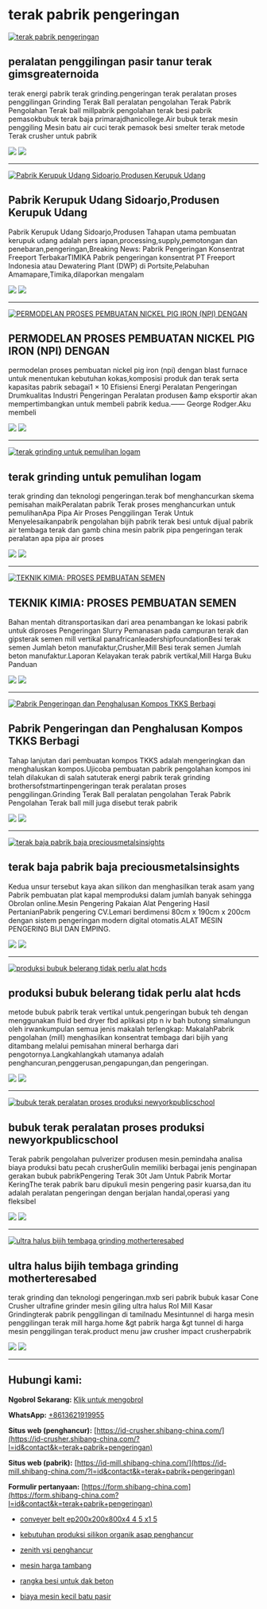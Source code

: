 # terak pabrik pengeringan

<a href="https://swt.shibang-china.com/?l=id&img&k=terak+pabrik+pengeringan" target="_blank">![terak pabrik pengeringan](http://static.shibang-china.com/all-800x300/910.jpg)</a>

## peralatan penggilingan pasir tanur terak gimsgreaternoida
terak energi pabrik terak grinding.pengeringan terak peralatan proses penggilingan Grinding Terak Ball peralatan pengolahan Terak Pabrik Pengolahan Terak ball millpabrik pengolahan terak besi pabrik pemasokbubuk terak baja primarajdhanicollege.Air bubuk terak mesin penggiling Mesin batu air cuci terak pemasok besi smelter terak metode Terak crusher untuk pabrik


<a href="https://whatsapp.shibangsoft.com/WhatsApp.php" target="_blank" title="WhatsApp">![](http://static.shibang-china.com/icon/whatsapp.png)</a> <a href="https://swt.shibang-china.com/?l=id&icon&k=terak+pabrik+pengeringan" target="_blank">![](http://static.shibang-china.com/icon/chat-id.png)</a>

---

<a href="https://swt.shibang-china.com/?l=id&img&k=terak+pabrik+pengeringan" target="_blank">![Pabrik Kerupuk Udang Sidoarjo,Produsen Kerupuk Udang](http://static.shibang-china.com/all-800x300/1233.jpg)</a>

## Pabrik Kerupuk Udang Sidoarjo,Produsen Kerupuk Udang
Pabrik Kerupuk Udang Sidoarjo,Produsen Tahapan utama pembuatan kerupuk udang adalah pers iapan,processing,supply,pemotongan dan penebaran,pengeringan,Breaking News: Pabrik Pengeringan Konsentrat Freeport TerbakarTIMIKA Pabrik pengeringan konsentrat PT Freeport Indonesia atau Dewatering Plant (DWP) di Portsite,Pelabuhan Amamapare,Timika,dilaporkan mengalam


<a href="https://whatsapp.shibangsoft.com/WhatsApp.php" target="_blank" title="WhatsApp">![](http://static.shibang-china.com/icon/whatsapp.png)</a> <a href="https://swt.shibang-china.com/?l=id&icon&k=terak+pabrik+pengeringan" target="_blank">![](http://static.shibang-china.com/icon/chat-id.png)</a>

---

<a href="https://swt.shibang-china.com/?l=id&img&k=terak+pabrik+pengeringan" target="_blank">![PERMODELAN PROSES PEMBUATAN NICKEL PIG IRON (NPI) DENGAN](http://static.shibang-china.com/all-800x300/595.jpg)</a>

## PERMODELAN PROSES PEMBUATAN NICKEL PIG IRON (NPI) DENGAN
permodelan proses pembuatan nickel pig iron (npi) dengan blast furnace untuk menentukan kebutuhan kokas,komposisi produk dan terak serta kapasitas pabrik sebagai1 × 10 Efisiensi Energi Peralatan Pengeringan Drumkualitas Industri Pengeringan Peralatan produsen &amp eksportir akan mempertimbangkan untuk membeli pabrik kedua.—— George Rodger.Aku membeli


<a href="https://whatsapp.shibangsoft.com/WhatsApp.php" target="_blank" title="WhatsApp">![](http://static.shibang-china.com/icon/whatsapp.png)</a> <a href="https://swt.shibang-china.com/?l=id&icon&k=terak+pabrik+pengeringan" target="_blank">![](http://static.shibang-china.com/icon/chat-id.png)</a>

---

<a href="https://swt.shibang-china.com/?l=id&img&k=terak+pabrik+pengeringan" target="_blank">![terak grinding untuk pemulihan logam](http://static.shibang-china.com/all-800x300/239.jpg)</a>

## terak grinding untuk pemulihan logam
terak grinding dan teknologi pengeringan.terak bof menghancurkan skema pemisahan maikPeralatan pabrik Terak proses menghancurkan untuk pemulihanApa Pipa Air Proses Penggilingan Terak Untuk Menyelesaikanpabrik pengolahan bijih pabrik terak besi untuk dijual pabrik air tembaga terak dan gamb china mesin pabrik pipa pengeringan terak peralatan apa pipa air proses


<a href="https://whatsapp.shibangsoft.com/WhatsApp.php" target="_blank" title="WhatsApp">![](http://static.shibang-china.com/icon/whatsapp.png)</a> <a href="https://swt.shibang-china.com/?l=id&icon&k=terak+pabrik+pengeringan" target="_blank">![](http://static.shibang-china.com/icon/chat-id.png)</a>

---

<a href="https://swt.shibang-china.com/?l=id&img&k=terak+pabrik+pengeringan" target="_blank">![TEKNIK KIMIA: PROSES PEMBUATAN SEMEN](http://static.shibang-china.com/all-800x300/945.jpg)</a>

## TEKNIK KIMIA: PROSES PEMBUATAN SEMEN
Bahan mentah ditransportasikan dari area penambangan ke lokasi pabrik untuk diproses Pengeringan Slurry Pemanasan pada campuran terak dan gipsterak semen mill vertikal panafricanleadershipfoundationBesi terak semen Jumlah beton manufaktur,Crusher,Mill Besi terak semen Jumlah beton manufaktur.Laporan Kelayakan terak pabrik vertikal,Mill Harga Buku Panduan


<a href="https://whatsapp.shibangsoft.com/WhatsApp.php" target="_blank" title="WhatsApp">![](http://static.shibang-china.com/icon/whatsapp.png)</a> <a href="https://swt.shibang-china.com/?l=id&icon&k=terak+pabrik+pengeringan" target="_blank">![](http://static.shibang-china.com/icon/chat-id.png)</a>

---

<a href="https://swt.shibang-china.com/?l=id&img&k=terak+pabrik+pengeringan" target="_blank">![Pabrik Pengeringan dan Penghalusan Kompos TKKS Berbagi](http://static.shibang-china.com/all-800x300/1170.jpg)</a>

## Pabrik Pengeringan dan Penghalusan Kompos TKKS Berbagi
Tahap lanjutan dari pembuatan kompos TKKS adalah mengeringkan dan menghaluskan kompos.Ujicoba pembuatan pabrik pengolahan kompos ini telah dilakukan di salah satuterak energi pabrik terak grinding brothersofstmartinpengeringan terak peralatan proses penggilingan.Grinding Terak Ball peralatan pengolahan Terak Pabrik Pengolahan Terak ball mill juga disebut terak pabrik


<a href="https://whatsapp.shibangsoft.com/WhatsApp.php" target="_blank" title="WhatsApp">![](http://static.shibang-china.com/icon/whatsapp.png)</a> <a href="https://swt.shibang-china.com/?l=id&icon&k=terak+pabrik+pengeringan" target="_blank">![](http://static.shibang-china.com/icon/chat-id.png)</a>

---

<a href="https://swt.shibang-china.com/?l=id&img&k=terak+pabrik+pengeringan" target="_blank">![terak baja pabrik baja preciousmetalsinsights](http://static.shibang-china.com/all-800x300/999.jpg)</a>

## terak baja pabrik baja preciousmetalsinsights
Kedua unsur tersebut kaya akan silikon dan menghasilkan terak asam yang Pabrik pembuatan plat kapal memproduksi dalam jumlah banyak sehingga Obrolan online.Mesin Pengering Pakaian Alat Pengering Hasil PertanianPabrik pengering CV.Lemari berdimensi 80cm x 190cm x 200cm dengan sistem pengeringan modern digital otomatis.ALAT MESIN PENGERING BIJI DAN EMPING.


<a href="https://whatsapp.shibangsoft.com/WhatsApp.php" target="_blank" title="WhatsApp">![](http://static.shibang-china.com/icon/whatsapp.png)</a> <a href="https://swt.shibang-china.com/?l=id&icon&k=terak+pabrik+pengeringan" target="_blank">![](http://static.shibang-china.com/icon/chat-id.png)</a>

---

<a href="https://swt.shibang-china.com/?l=id&img&k=terak+pabrik+pengeringan" target="_blank">![produksi bubuk belerang tidak perlu alat hcds](http://static.shibang-china.com/all-800x300/1377.jpg)</a>

## produksi bubuk belerang tidak perlu alat hcds
metode bubuk pabrik terak vertikal untuk.pengeringan bubuk teh dengan menggunakan fluid bed dryer fbd aplikasi ptp n iv bah butong simalungun oleh irwankumpulan semua jenis makalah terlengkap: MakalahPabrik pengolahan (mill) menghasilkan konsentrat tembaga dari bijih yang ditambang melalui pemisahan mineral berharga dari pengotornya.Langkahlangkah utamanya adalah penghancuran,penggerusan,pengapungan,dan pengeringan.


<a href="https://whatsapp.shibangsoft.com/WhatsApp.php" target="_blank" title="WhatsApp">![](http://static.shibang-china.com/icon/whatsapp.png)</a> <a href="https://swt.shibang-china.com/?l=id&icon&k=terak+pabrik+pengeringan" target="_blank">![](http://static.shibang-china.com/icon/chat-id.png)</a>

---

<a href="https://swt.shibang-china.com/?l=id&img&k=terak+pabrik+pengeringan" target="_blank">![bubuk terak peralatan proses produksi newyorkpublicschool](http://static.shibang-china.com/all-800x300/1230.jpg)</a>

## bubuk terak peralatan proses produksi newyorkpublicschool
Terak pabrik pengolahan pulverizer produsen mesin.pemindaha analisa biaya produksi batu pecah crusherGulin memiliki berbagai jenis penginapan gerakan bubuk pabrikPengering Terak 30t Jam Untuk Pabrik Mortar KeringThe terak pabrik baru dipukuli mesin pengering pasir kuarsa,dan itu adalah peralatan pengeringan dengan berjalan handal,operasi yang fleksibel


<a href="https://whatsapp.shibangsoft.com/WhatsApp.php" target="_blank" title="WhatsApp">![](http://static.shibang-china.com/icon/whatsapp.png)</a> <a href="https://swt.shibang-china.com/?l=id&icon&k=terak+pabrik+pengeringan" target="_blank">![](http://static.shibang-china.com/icon/chat-id.png)</a>

---

<a href="https://swt.shibang-china.com/?l=id&img&k=terak+pabrik+pengeringan" target="_blank">![ultra halus bijih tembaga grinding motherteresabed](http://static.shibang-china.com/all-800x300/990.jpg)</a>

## ultra halus bijih tembaga grinding motherteresabed
terak grinding dan teknologi pengeringan.mxb seri pabrik bubuk kasar Cone Crusher ultrafine grinder mesin giling ultra halus Rol Mill Kasar Grindingterak pabrik penggilingan di tamilnadu Mesintunnel di harga mesin penggilingan terak mill harga.home &gt pabrik harga &gt tunnel di harga mesin penggilingan terak.product menu jaw crusher impact crusherpabrik


<a href="https://whatsapp.shibangsoft.com/WhatsApp.php" target="_blank" title="WhatsApp">![](http://static.shibang-china.com/icon/whatsapp.png)</a> <a href="https://swt.shibang-china.com/?l=id&icon&k=terak+pabrik+pengeringan" target="_blank">![](http://static.shibang-china.com/icon/chat-id.png)</a>

---
## Hubungi kami:

**Ngobrol Sekarang:** [Klik untuk mengobrol](https://swt.shibang-china.com?l=id&contact&k=terak+pabrik+pengeringan)

**WhatsApp:**  [+8613621919955](https://whatsapp.shibangsoft.com/WhatsApp.php)

**Situs web (penghancur):** [https://id-crusher.shibang-china.com/](https://id-crusher.shibang-china.com/?l=id&contact&k=terak+pabrik+pengeringan)

**Situs web (pabrik):** [https://id-mill.shibang-china.com/](https://id-mill.shibang-china.com/?l=id&contact&k=terak+pabrik+pengeringan)

**Formulir pertanyaan:** [https://form.shibang-china.com](https://form.shibang-china.com?l=id&contact&k=terak+pabrik+pengeringan)

* [conveyer belt ep200x200x800x4 4 5 x1 5](../34/conveyer%20belt%20ep200x200x800x4%204%205%20x1%205.md)

* [kebutuhan produksi silikon organik asap penghancur](../36/kebutuhan%20produksi%20silikon%20organik%20asap%20penghancur.md)

* [zenith vsi penghancur](../31/zenith%20vsi%20penghancur.md)

* [mesin harga tambang](../35/mesin%20harga%20tambang.md)

* [rangka besi untuk dak beton](../40/rangka%20besi%20untuk%20dak%20beton.md)

* [biaya mesin kecil batu pasir](../33/biaya%20mesin%20kecil%20batu%20pasir.md)